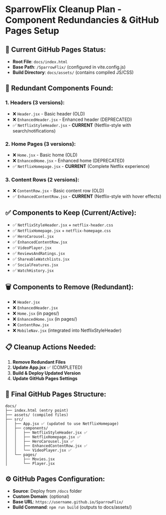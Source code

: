 # SparrowFlix Cleanup Plan - Component Redundancies & GitHub Pages Setup

## 🎯 **Current GitHub Pages Status:**
- **Root File**: `docs/index.html` 
- **Base Path**: `/SparrowFlix/` (configured in vite.config.js)
- **Build Directory**: `docs/assets/` (contains compiled JS/CSS)

## 🔄 **Redundant Components Found:**

### **1. Headers (3 versions):**
- ❌ `Header.jsx` - Basic header (OLD)
- ❌ `EnhancedHeader.jsx` - Enhanced header (DEPRECATED) 
- ✅ `NetflixStyleHeader.jsx` - **CURRENT** (Netflix-style with search/notifications)

### **2. Home Pages (3 versions):**
- ❌ `Home.jsx` - Basic home (OLD)
- ❌ `EnhancedHome.jsx` - Enhanced home (DEPRECATED)
- ✅ `NetflixHomepage.jsx` - **CURRENT** (Complete Netflix experience)

### **3. Content Rows (2 versions):**
- ❌ `ContentRow.jsx` - Basic content row (OLD)
- ✅ `EnhancedContentRow.jsx` - **CURRENT** (Netflix-style with hover effects)

## ✅ **Components to Keep (Current/Active):**
- ✅ `NetflixStyleHeader.jsx` + `netflix-header.css`
- ✅ `NetflixHomepage.jsx` + `netflix-homepage.css` 
- ✅ `HeroCarousel.jsx`
- ✅ `EnhancedContentRow.jsx`
- ✅ `VideoPlayer.jsx`
- ✅ `ReviewsAndRatings.jsx`
- ✅ `ShareableWatchlists.jsx`
- ✅ `SocialFeatures.jsx`
- ✅ `WatchHistory.jsx`

## 🗑️ **Components to Remove (Redundant):**
- ❌ `Header.jsx` 
- ❌ `EnhancedHeader.jsx`
- ❌ `Home.jsx` (in pages/)
- ❌ `EnhancedHome.jsx` (in pages/)
- ❌ `ContentRow.jsx`
- ❌ `MobileNav.jsx` (integrated into NetflixStyleHeader)

## 📋 **Cleanup Actions Needed:**

1. **Remove Redundant Files**
2. **Update App.jsx** ✅ (COMPLETED)
3. **Build & Deploy Updated Version**
4. **Update GitHub Pages Settings**

## 🚀 **Final GitHub Pages Structure:**
```
docs/
├── index.html (entry point)
├── assets/ (compiled files)
├── src/
│   ├── App.jsx ✅ (updated to use NetflixHomepage)
│   ├── components/
│   │   ├── NetflixStyleHeader.jsx ✅
│   │   ├── NetflixHomepage.jsx ✅
│   │   ├── HeroCarousel.jsx ✅
│   │   ├── EnhancedContentRow.jsx ✅
│   │   └── VideoPlayer.jsx ✅
│   └── pages/
│       ├── Movies.jsx
│       └── Player.jsx
```

## ⚙️ **GitHub Pages Configuration:**
- **Source**: Deploy from `/docs` folder
- **Custom Domain**: (optional)
- **Base URL**: `https://username.github.io/SparrowFlix/`
- **Build Command**: `npm run build` (outputs to docs/assets/)